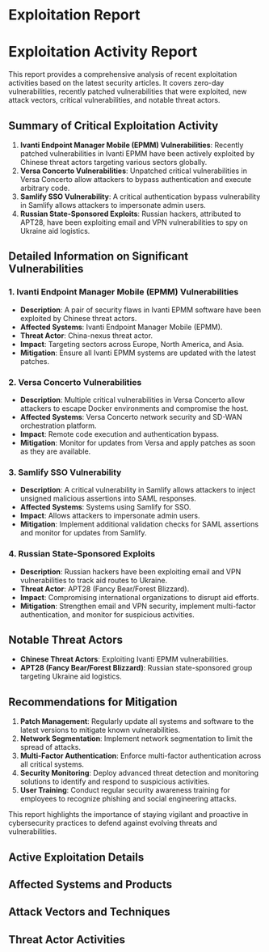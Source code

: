 # Exploitation Report

# Exploitation Activity Report

This report provides a comprehensive analysis of recent exploitation activities based on the latest security articles. It covers zero-day vulnerabilities, recently patched vulnerabilities that were exploited, new attack vectors, critical vulnerabilities, and notable threat actors.

## Summary of Critical Exploitation Activity

1. **Ivanti Endpoint Manager Mobile (EPMM) Vulnerabilities**: Recently patched vulnerabilities in Ivanti EPMM have been actively exploited by Chinese threat actors targeting various sectors globally.
2. **Versa Concerto Vulnerabilities**: Unpatched critical vulnerabilities in Versa Concerto allow attackers to bypass authentication and execute arbitrary code.
3. **Samlify SSO Vulnerability**: A critical authentication bypass vulnerability in Samlify allows attackers to impersonate admin users.
4. **Russian State-Sponsored Exploits**: Russian hackers, attributed to APT28, have been exploiting email and VPN vulnerabilities to spy on Ukraine aid logistics.

## Detailed Information on Significant Vulnerabilities

### 1. Ivanti Endpoint Manager Mobile (EPMM) Vulnerabilities
- **Description**: A pair of security flaws in Ivanti EPMM software have been exploited by Chinese threat actors.
- **Affected Systems**: Ivanti Endpoint Manager Mobile (EPMM).
- **Threat Actor**: China-nexus threat actor.
- **Impact**: Targeting sectors across Europe, North America, and Asia.
- **Mitigation**: Ensure all Ivanti EPMM systems are updated with the latest patches.

### 2. Versa Concerto Vulnerabilities
- **Description**: Multiple critical vulnerabilities in Versa Concerto allow attackers to escape Docker environments and compromise the host.
- **Affected Systems**: Versa Concerto network security and SD-WAN orchestration platform.
- **Impact**: Remote code execution and authentication bypass.
- **Mitigation**: Monitor for updates from Versa and apply patches as soon as they are available.

### 3. Samlify SSO Vulnerability
- **Description**: A critical vulnerability in Samlify allows attackers to inject unsigned malicious assertions into SAML responses.
- **Affected Systems**: Systems using Samlify for SSO.
- **Impact**: Allows attackers to impersonate admin users.
- **Mitigation**: Implement additional validation checks for SAML assertions and monitor for updates from Samlify.

### 4. Russian State-Sponsored Exploits
- **Description**: Russian hackers have been exploiting email and VPN vulnerabilities to track aid routes to Ukraine.
- **Threat Actor**: APT28 (Fancy Bear/Forest Blizzard).
- **Impact**: Compromising international organizations to disrupt aid efforts.
- **Mitigation**: Strengthen email and VPN security, implement multi-factor authentication, and monitor for suspicious activities.

## Notable Threat Actors

- **Chinese Threat Actors**: Exploiting Ivanti EPMM vulnerabilities.
- **APT28 (Fancy Bear/Forest Blizzard)**: Russian state-sponsored group targeting Ukraine aid logistics.

## Recommendations for Mitigation

1. **Patch Management**: Regularly update all systems and software to the latest versions to mitigate known vulnerabilities.
2. **Network Segmentation**: Implement network segmentation to limit the spread of attacks.
3. **Multi-Factor Authentication**: Enforce multi-factor authentication across all critical systems.
4. **Security Monitoring**: Deploy advanced threat detection and monitoring solutions to identify and respond to suspicious activities.
5. **User Training**: Conduct regular security awareness training for employees to recognize phishing and social engineering attacks.

This report highlights the importance of staying vigilant and proactive in cybersecurity practices to defend against evolving threats and vulnerabilities.

## Active Exploitation Details



## Affected Systems and Products



## Attack Vectors and Techniques



## Threat Actor Activities

 